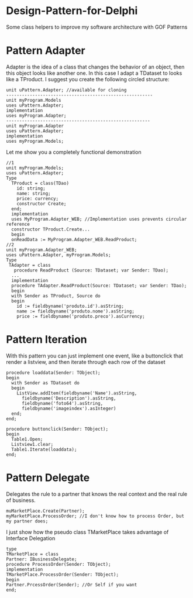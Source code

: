 # Design-Pattern-for-Delphi
Some class helpers to improve my software architecture with GOF Patterns

# Pattern Adapter 
 Adapter is the idea of a class that changes the behavior of an object, then this object looks like another one.
In this case I adapt a TDataset to looks like a TProduct. I suggest you create the following circled structure:
```Delphi
unit uPattern.Adapter; //available for cloning
--------------------------------------------------------
unit myProgram.Models
uses uPattern.Adapter;
implementation
uses myProgram.Adapter;
-------------------------------------------------------
unit myProgram.Adapter  
uses uPattern.Adapter;
implementation
uses myProgram.Models;
```
Let me show you a completely functional demonstration
```Delphi
//1
unit myProgram.Models;
uses uPattern.Adapter;
Type
  TProduct = class(TDao)
    id: string;
    name: string;
    price: currency;
    constructor Create;
  end;
  implementation
  uses MyProgram.Adapter_WEB; //Implementation uses prevents circular reference
  constructor TProduct.Create...
  begin
  onReadData := MyProgram.Adapter_WEB.ReadProduct;
//2
unit myProgram.Adapter_WEB;
uses uPattern.Adapter, myProgram.Models;
Type
 TAdapter = class
   procedure ReadProduct (Source: TDataset; var Sender: TDao);
  ...
  implementation
  procedure TAdapter.ReadProduct(Source: TDataset; var Sender: TDao);
  begin
  with Sender as TProduct, Source do
  begin
    id := fieldbyname('produto.id').asString;
    name := fieldbyname('produto.nome').asString;
    price := fieldbyname('produto.preco').asCurrency;

```

# Pattern Iteration
With this pattern you can just implement one event, like a buttonclick that render a listview, and then iterate through each row of the dataset 

```Delphi
procedure loaddata(Sender: TObject);
begin
  with Sender as TDataset do
  begin
    ListView.addItem(fieldbyname('Name').asString,
      fieldbyname('Description').asString,
      fieldbyname('foto64').asString,   
      fieldbyname('imageindex').asInteger)
  end;
end;
```

```Delphi
procedure buttonclick(Sender: TObject);
begin
  Table1.Open;
  Listview1.clear;
  Table1.Iterate(loaddata);
end;
```
# Pattern Delegate
Delegates the rule to a partner that knows the real context and the real rule of business.
```
muMarketPlace.Create(Partner);
myMarketPlace.ProcessOrder; //I don't know how to process Order, but my partner does;
```
I just show how the pseudo class TMarketPlace takes advantage of Interface Delegation
```
type
TMarketPlace = class
Partner: IBusinessDelegate;
procedure ProcessOrder(Sender: TObject);
implementation
TMarketPlace.ProcessOrder(Sender: TObject);
begin
Partner.PrcessOrder(Sender); //Or Self if you want
end;

```


